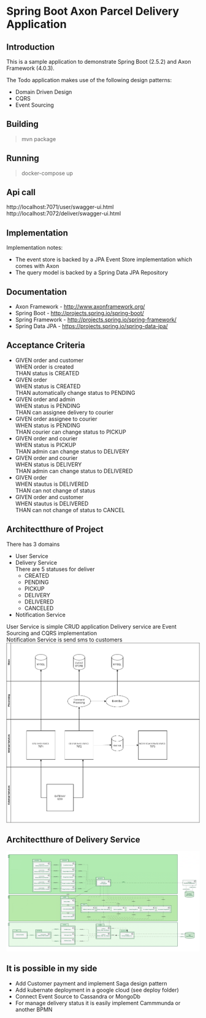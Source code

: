 # Spring Boot Axon Parcel Delivery Application

## Introduction

This is a sample application to demonstrate Spring Boot (2.5.2) and Axon Framework (4.0.3).

The Todo application makes use of the following design patterns:
- Domain Driven Design
- CQRS
- Event Sourcing

## Building
> mvn package

## Running
> docker-compose up

## Api call
http://localhost:7071/user/swagger-ui.html <br>
http://localhost:7072/deliver/swagger-ui.html <br>

## Implementation

Implementation notes:
- The event store is backed by a JPA Event Store implementation which comes with Axon
- The query model is backed by a Spring Data JPA Repository


## Documentation

* Axon Framework - http://www.axonframework.org/
* Spring Boot - http://projects.spring.io/spring-boot/
* Spring Framework - http://projects.spring.io/spring-framework/
* Spring Data JPA - https://projects.spring.io/spring-data-jpa/

## Acceptance Criteria
* GIVEN order and customer<br>
  WHEN order is created <br>
  THAN status is CREATED
* GIVEN order<br>
  WHEN status is CREATED <br>
  THAN automatically change status to PENDING
* GIVEN order and admin<br>
  WHEN status is PENDING <br>
  THAN can assignee delivery to courier<br>
* GIVEN order assignee to courier<br>
  WHEN status is PENDING <br>
  THAN courier can change status to PICKUP<br>
* GIVEN order and courier<br>
  WHEN status is PICKUP <br>
  THAN admin can change status to DELIVERY<br>
* GIVEN order and courier<br>
  WHEN status is DELIVERY <br>
  THAN admin can change status to DELIVERED<br>
* GIVEN order<br>
  WHEN stautus is DELIVERED <br>
  THAN can not change of status 
* GIVEN order and customer<br>
  WHEN stautus is  DELIVERED <br>
  THAN can not change of status to CANCEL   

## Architectthure of Project
There has 3 domains 
* User Service
* Delivery Service<br>
  There are 5 statuses for deliver 
    * CREATED 
    * PENDING
    * PICKUP
    * DELIVERY
    * DELIVERED
    * CANCELED
* Notification Service

User Service is simple CRUD application
Delivery service are Event Sourcing and CQRS implementation  
Notification Service is send sms to customers
![alt text](img/delivery_architecture.png)

## Architectthure of Delivery Service

![alt text](img/architecture.png)

## It is possible in my side
* Add Customer payment and implement Saga design pattern
* Add kubernate deployment in a google cloud (see deploy folder)
* Connect Event Source to Cassandra or MongoDb
* For manage delivery status it is easily implement Cammmunda or another BPMN
